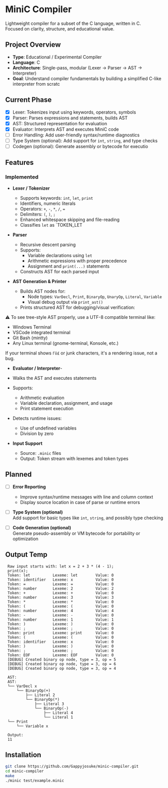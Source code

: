 # MiniC Compiler

Lightweight compiler for a subset of the C language, written in C.  
Focused on clarity, structure, and educational value.

## Project Overview

- **Type**: Educational / Experimental Compiler
- **Language**: C
- **Architecture**: Single-pass, modular (Lexer → Parser → AST → Interpreter)
- **Goal**: Understand compiler fundamentals by building a simplified C-like interpreter from scratc

## Current Phase


- [x] Lexer: Tokenizes input using keywords, operators, symbols  
- [x] Parser: Parses expressions and statements, builds AST  
- [x] AST: Structured representation for evaluation  
- [x] Evaluator: Interprets AST and executes MiniC code  
- [ ] Error Handling: Add user-friendly syntax/runtime diagnostics  
- [ ] Type System (optional): Add support for `int`, `string`, and type checks  
- [ ] Codegen (optional): Generate assembly or bytecode for executio

## Features

### Implemented

- **Lexer / Tokenizer**
  - Supports keywords: `int`, `let`, `print`
  - Identifiers, numeric literals
  - Operators: `+`, `-`, `*`, `/`, `=`
  - Delimiters: `(`, `)`, `;`
  - Enhanced whitespace skipping and file-reading
  - Classifies `let` as `TOKEN_LET

- **Parser**
  - Recursive descent parsing
  - Supports:
    - Variable declarations using `let`
    - Arithmetic expressions with proper precedence
    - Assignment and `print(...)` statements
  - Constructs AST for each parsed input

- **AST Generation & Printer**
  - Builds AST nodes for:
    - Node types: `VarDecl`, `Print`, `BinaryOp`, `UnaryOp`, `Literal`, `Variable`
    - Visual debug output via `print_ast()`    
  - Prints structured AST for debugging/visual verification:

⚠️ To see tree-style AST properly, use a UTF-8 compatible terminal like:
- Windows Terminal
- VSCode integrated terminal
- Git Bash (mintty)
- Any Linux terminal (gnome-terminal, Konsole, etc.)

If your terminal shows `Γö£` or junk characters, it's a rendering issue, not a bug.


- **Evaluator / Interpreter**-
- Walks the AST and executes statements
- Supports:
  - Arithmetic evaluation
  - Variable declaration, assignment, and usage
  - Print statement execution
- Detects runtime issues:
  - Use of undefined variables
  - Division by zero

- **Input Support**
   - Source: `.minic` files
   - Output: Token stream with lexemes and token types

## Planned

- [ ] **Error Reporting**
  - Improve syntax/runtime messages with line and column context
  - Display source location in case of parse or runtime errors

- [ ] **Type System (optional)**  
  Add support for basic types like `int`, `string`, and possibly type checking

- [ ] **Code Generation (optional)**  
  Generate pseudo-assembly or VM bytecode for portability or optimization

## Output Temp
```text
 Raw input starts with: let x = 2 + 3 * (4 - 1);
 print(x);
 Token: let          Lexeme: let        Value: 0
 Token: identifier   Lexeme: x          Value: 0
 Token: =            Lexeme: =          Value: 0
 Token: number       Lexeme: 2          Value: 2
 Token: +            Lexeme: +          Value: 0
 Token: number       Lexeme: 3          Value: 3
 Token: *            Lexeme: *          Value: 0
 Token: (            Lexeme: (          Value: 0
 Token: number       Lexeme: 4          Value: 4
 Token: -            Lexeme: -          Value: 0
 Token: number       Lexeme: 1          Value: 1
 Token: )            Lexeme: )          Value: 0
 Token: ;            Lexeme: ;          Value: 0
 Token: print        Lexeme: print      Value: 0
 Token: (            Lexeme: (          Value: 0
 Token: identifier   Lexeme: x          Value: 0
 Token: )            Lexeme: )          Value: 0
 Token: ;            Lexeme: ;          Value: 0
 Token: EOF          Lexeme: EOF        Value: 0
 [DEBUG] Created binary op node, type = 3, op = 5
 [DEBUG] Created binary op node, type = 3, op = 6
 [DEBUG] Created binary op node, type = 3, op = 4
 
 AST:
 AST:
 └── VarDecl x
     └── BinaryOp(+)
         ├── Literal 2
         └── BinaryOp(*)
             ├── Literal 3
             └── BinaryOp(-)
                 ├── Literal 4
                 └── Literal 1
 └── Print
     └── Variable x

 Output:
 11
```

## Installation

```bash
git clone https://github.com/Gappyjosuke/minic-compiler.git
cd minic-compiler
make
./minic test/example.minic
